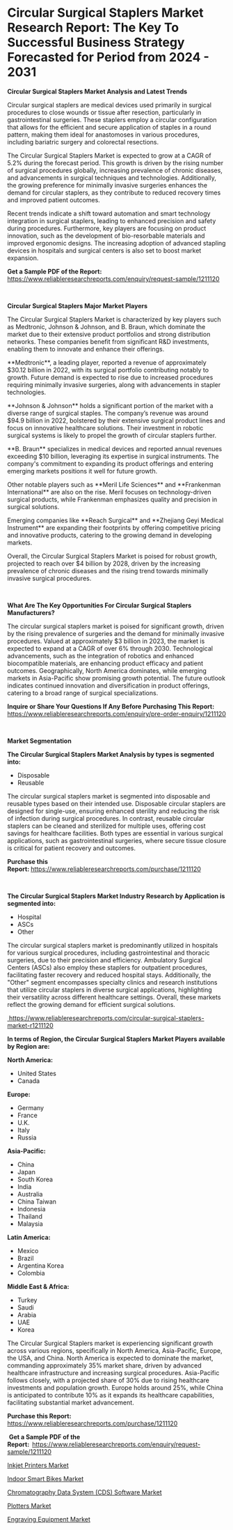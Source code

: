 <p><h1>Circular Surgical Staplers Market Research Report: The Key To Successful Business Strategy Forecasted for Period from 2024 - 2031</h1></p><p><strong>Circular Surgical Staplers Market Analysis and Latest Trends</strong></p>
<p><p>Circular surgical staplers are medical devices used primarily in surgical procedures to close wounds or tissue after resection, particularly in gastrointestinal surgeries. These staplers employ a circular configuration that allows for the efficient and secure application of staples in a round pattern, making them ideal for anastomoses in various procedures, including bariatric surgery and colorectal resections.</p><p>The Circular Surgical Staplers Market is expected to grow at a CAGR of 5.2% during the forecast period. This growth is driven by the rising number of surgical procedures globally, increasing prevalence of chronic diseases, and advancements in surgical techniques and technologies. Additionally, the growing preference for minimally invasive surgeries enhances the demand for circular staplers, as they contribute to reduced recovery times and improved patient outcomes.</p><p>Recent trends indicate a shift toward automation and smart technology integration in surgical staplers, leading to enhanced precision and safety during procedures. Furthermore, key players are focusing on product innovation, such as the development of bio-resorbable materials and improved ergonomic designs. The increasing adoption of advanced stapling devices in hospitals and surgical centers is also set to boost market expansion.</p></p>
<p><strong>Get a Sample PDF of the Report:&nbsp;</strong> <a href="https://www.reliableresearchreports.com/enquiry/request-sample/1211120?utm_campaign=36&utm_medium=2&utm_source=Github&utm_content=ia&utm_term=16122024&utm_id=circular-surgical-staplers">https://www.reliableresearchreports.com/enquiry/request-sample/1211120</a></p>
<p>&nbsp;</p>
<p><strong>Circular Surgical Staplers Major Market Players</strong></p>
<p><p>The Circular Surgical Staplers Market is characterized by key players such as Medtronic, Johnson & Johnson, and B. Braun, which dominate the market due to their extensive product portfolios and strong distribution networks. These companies benefit from significant R&D investments, enabling them to innovate and enhance their offerings. </p><p>**Medtronic**, a leading player, reported a revenue of approximately $30.12 billion in 2022, with its surgical portfolio contributing notably to growth. Future demand is expected to rise due to increased procedures requiring minimally invasive surgeries, along with advancements in stapler technologies.</p><p>**Johnson & Johnson** holds a significant portion of the market with a diverse range of surgical staples. The company’s revenue was around $94.9 billion in 2022, bolstered by their extensive surgical product lines and focus on innovative healthcare solutions. Their investment in robotic surgical systems is likely to propel the growth of circular staplers further.</p><p>**B. Braun** specializes in medical devices and reported annual revenues exceeding $10 billion, leveraging its expertise in surgical instruments. The company's commitment to expanding its product offerings and entering emerging markets positions it well for future growth.</p><p>Other notable players such as **Meril Life Sciences** and **Frankenman International** are also on the rise. Meril focuses on technology-driven surgical products, while Frankenman emphasizes quality and precision in surgical solutions.</p><p>Emerging companies like **Reach Surgical** and **Zhejiang Geyi Medical Instrument** are expanding their footprints by offering competitive pricing and innovative products, catering to the growing demand in developing markets.</p><p>Overall, the Circular Surgical Staplers Market is poised for robust growth, projected to reach over $4 billion by 2028, driven by the increasing prevalence of chronic diseases and the rising trend towards minimally invasive surgical procedures.</p></p>
<p>&nbsp;</p>
<p><strong>What Are The Key Opportunities For Circular Surgical Staplers Manufacturers?</strong></p>
<p><p>The circular surgical staplers market is poised for significant growth, driven by the rising prevalence of surgeries and the demand for minimally invasive procedures. Valued at approximately $3 billion in 2023, the market is expected to expand at a CAGR of over 6% through 2030. Technological advancements, such as the integration of robotics and enhanced biocompatible materials, are enhancing product efficacy and patient outcomes. Geographically, North America dominates, while emerging markets in Asia-Pacific show promising growth potential. The future outlook indicates continued innovation and diversification in product offerings, catering to a broad range of surgical specializations.</p></p>
<p><strong>Inquire or Share Your Questions If Any Before Purchasing This Report:</strong> <a href="https://www.reliableresearchreports.com/enquiry/pre-order-enquiry/1211120?utm_campaign=36&utm_medium=2&utm_source=Github&utm_content=ia&utm_term=16122024&utm_id=circular-surgical-staplers">https://www.reliableresearchreports.com/enquiry/pre-order-enquiry/1211120</a></p>
<p>&nbsp;</p>
<p><strong>Market Segmentation</strong></p>
<p><strong>The Circular Surgical Staplers Market Analysis by types is segmented into:</strong></p>
<p><ul><li>Disposable</li><li>Reusable</li></ul></p>
<p><p>The circular surgical staplers market is segmented into disposable and reusable types based on their intended use. Disposable circular staplers are designed for single-use, ensuring enhanced sterility and reducing the risk of infection during surgical procedures. In contrast, reusable circular staplers can be cleaned and sterilized for multiple uses, offering cost savings for healthcare facilities. Both types are essential in various surgical applications, such as gastrointestinal surgeries, where secure tissue closure is critical for patient recovery and outcomes.</p></p>
<p><strong>Purchase this Report:&nbsp;</strong><a href="https://www.reliableresearchreports.com/purchase/1211120?utm_campaign=36&utm_medium=2&utm_source=Github&utm_content=ia&utm_term=16122024&utm_id=circular-surgical-staplers">https://www.reliableresearchreports.com/purchase/1211120</a></p>
<p>&nbsp;</p>
<p><strong>The Circular Surgical Staplers Market Industry Research by Application is segmented into:</strong></p>
<p><ul><li>Hospital</li><li>ASCs</li><li>Other</li></ul></p>
<p><p>The circular surgical staplers market is predominantly utilized in hospitals for various surgical procedures, including gastrointestinal and thoracic surgeries, due to their precision and efficiency. Ambulatory Surgical Centers (ASCs) also employ these staplers for outpatient procedures, facilitating faster recovery and reduced hospital stays. Additionally, the "Other" segment encompasses specialty clinics and research institutions that utilize circular staplers in diverse surgical applications, highlighting their versatility across different healthcare settings. Overall, these markets reflect the growing demand for efficient surgical solutions.</p></p>
<p><a href="https://www.reliableresearchreports.com/circular-surgical-staplers-market-r1211120?utm_campaign=36&utm_medium=2&utm_source=Github&utm_content=ia&utm_term=16122024&utm_id=circular-surgical-staplers">&nbsp;https://www.reliableresearchreports.com/circular-surgical-staplers-market-r1211120</a></p>
<p><strong>In terms of Region, the Circular Surgical Staplers Market Players available by Region are:</strong></p>
<p>
    <p> <strong> North America: </strong>
        <ul>
            <li>United States</li>
            <li>Canada</li>
        </ul>
        </p> 
    <p> <strong> Europe: </strong>
        <ul>
            <li>Germany</li>
            <li>France</li>
            <li>U.K.</li>
            <li>Italy</li>
            <li>Russia</li>
        </ul>
        </p> 
    <p> <strong> Asia-Pacific: </strong>
        <ul>
            <li>China</li>
            <li>Japan</li>
            <li>South Korea</li>
            <li>India</li>
            <li>Australia</li>
            <li>China Taiwan</li>
            <li>Indonesia</li>
            <li>Thailand</li>
            <li>Malaysia</li>
        </ul>
        </p> 
    <p> <strong> Latin America: </strong>
        <ul>
            <li>Mexico</li>
            <li>Brazil</li>
            <li>Argentina Korea</li>
            <li>Colombia</li>
        </ul>
        </p> 
    <p> <strong> Middle East & Africa: </strong>
        <ul>
            <li>Turkey</li>
            <li>Saudi</li>
            <li>Arabia</li>
            <li>UAE</li>
            <li>Korea</li>
        </ul>
    </p>
    </p>
<p><p>The Circular Surgical Staplers market is experiencing significant growth across various regions, specifically in North America, Asia-Pacific, Europe, the USA, and China. North America is expected to dominate the market, commanding approximately 35% market share, driven by advanced healthcare infrastructure and increasing surgical procedures. Asia-Pacific follows closely, with a projected share of 30% due to rising healthcare investments and population growth. Europe holds around 25%, while China is anticipated to contribute 10% as it expands its healthcare capabilities, facilitating substantial market advancement.</p></p>
<p><strong>Purchase this Report: </strong><a href="https://www.reliableresearchreports.com/purchase/1211120?utm_campaign=36&utm_medium=2&utm_source=Github&utm_content=ia&utm_term=16122024&utm_id=circular-surgical-staplers">https://www.reliableresearchreports.com/purchase/1211120</a></p>
<p>&nbsp;<strong>Get a Sample PDF of the Report:&nbsp;&nbsp;</strong><a href="https://www.reliableresearchreports.com/enquiry/request-sample/1211120?utm_campaign=36&utm_medium=2&utm_source=Github&utm_content=ia&utm_term=16122024&utm_id=circular-surgical-staplers">https://www.reliableresearchreports.com/enquiry/request-sample/1211120</a></p>
<p><strong></strong></p>
<p><p><a href="https://www.linkedin.com/pulse/assessing-inkjet-printers-market-segmentation-type-application-s3wqe?utm_campaign=36&utm_medium=2&utm_source=Github&utm_content=ia&utm_term=16122024&utm_id=circular-surgical-staplers">Inkjet Printers Market</a></p><p><a href="https://github.com/tamvrosiya/Market-Research-Report-List-6/blob/main/indoor-smart-bikes-market.md?utm_campaign=36&utm_medium=2&utm_source=Github&utm_content=ia&utm_term=16122024&utm_id=circular-surgical-staplers">Indoor Smart Bikes Market</a></p><p><a href="https://github.com/SanjidaKhan901/Market-Research-Report-List-1/blob/main/chromatography-data-system-cds-software-market.md?utm_campaign=36&utm_medium=2&utm_source=Github&utm_content=ia&utm_term=16122024&utm_id=circular-surgical-staplers">Chromatography Data System (CDS) Software Market</a></p><p><a href="https://www.linkedin.com/pulse/plotters-industry-research-report-global-analysis-size-share-xpkje?utm_campaign=36&utm_medium=2&utm_source=Github&utm_content=ia&utm_term=16122024&utm_id=circular-surgical-staplers">Plotters Market</a></p><p><a href="https://www.linkedin.com/pulse/market-overview-engraving-equipment-projected-grow-117-cagr-qhrle?utm_campaign=36&utm_medium=2&utm_source=Github&utm_content=ia&utm_term=16122024&utm_id=circular-surgical-staplers">Engraving Equipment Market</a></p></p>